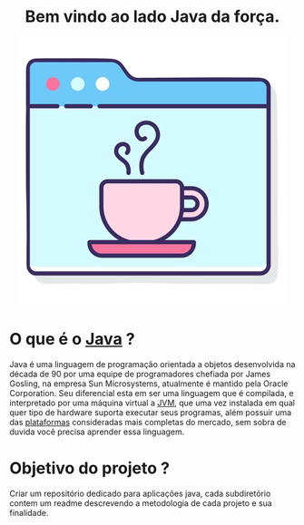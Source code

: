 <div align="center">

# Bem vindo ao lado Java da força.
![java](./.images/java_page.png) 

</div>

# O que é o <a href="https://pt.m.wikipedia.org/wiki/Java_(linguagem_de_programa%C3%A7%C3%A3o) ">Java</a> ?

Java é uma linguagem de programação orientada a objetos desenvolvida na década de 90 por uma equipe de programadores chefiada por James Gosling, na empresa Sun Microsystems, atualmente é mantido pela Oracle Corporation. Seu diferencial esta em ser uma linguagem que é compilada, e interpretado por uma máquina virtual a <a href="https://pt.m.wikipedia.org/wiki/M%C3%A1quina_virtual_Java ">JVM</a>, que uma vez instalada em qual quer tipo de hardware suporta executar seus programas, além possuir uma das <a href="https://pt.m.wikipedia.org/wiki/Java_(plataforma_de_software) ">plataformas</a> consideradas mais completas do mercado, sem sobra de duvida você precisa aprender essa linguagem.

# Objetivo do projeto ?
Criar um repositório dedicado para aplicações java, cada subdiretório contem um readme descrevendo a metodologia de cada projeto e sua finalidade. 

